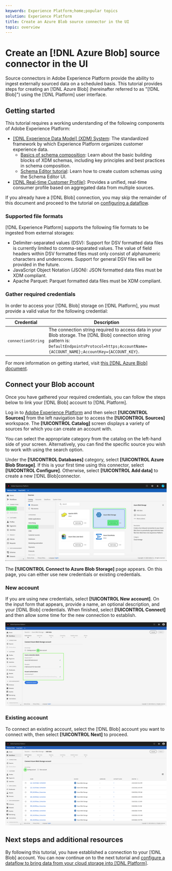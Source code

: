 ```yaml
---
keywords: Experience Platform;home;popular topics
solution: Experience Platform
title: Create an Azure Blob source connector in the UI
topic: overview
---
```


# Create an [!DNL Azure Blob] source connector in the UI

Source connectors in Adobe Experience Platform provide the ability to ingest externally sourced data on a scheduled basis. This tutorial provides steps for creating an [!DNL Azure Blob] (hereinafter referred to as "[!DNL Blob]") using the [!DNL Platform] user interface.

## Getting started

This tutorial requires a working understanding of the following components of Adobe Experience Platform:

-   [[!DNL Experience Data Model] (XDM) System](../../../../../xdm/home.md): The standardized framework by which Experience Platform organizes customer experience data.
    -   [Basics of schema composition](../../../../../xdm/schema/composition.md): Learn about the basic building blocks of XDM schemas, including key principles and best practices in schema composition.
    -   [Schema Editor tutorial](../../../../../xdm/tutorials/create-schema-ui.md): Learn how to create custom schemas using the Schema Editor UI.
-   [[!DNL Real-time Customer Profile]](../../../../../profile/home.md): Provides a unified, real-time consumer profile based on aggregated data from multiple sources.

If you already have a [!DNL Blob] connection, you may skip the remainder of this document and proceed to the tutorial on [configuring a dataflow](../../dataflow/batch/cloud-storage.md).

### Supported file formats

[!DNL Experience Platform] supports the following file formats to be ingested from external storages:

-   Delimiter-separated values (DSV): Support for DSV formatted data files is currently limited to comma-separated values. The value of field headers within DSV formatted files must only consist of alphanumeric characters and underscores. Support for general DSV files will be provided in the future.
-   JavaScript Object Notation (JSON): JSON formatted data files must be XDM compliant.
-   Apache Parquet: Parquet formatted data files must be XDM compliant.

### Gather required credentials

In order to access your [!DNL Blob] storage on [!DNL Platform], you must provide a valid value for the following credential:

| Credential | Description |
| ---------- | ----------- |
| `connectionString` | The connection string required to access data in your Blob storage. The [!DNL Blob] connection string pattern is: `DefaultEndpointsProtocol=https;AccountName={ACCOUNT_NAME};AccountKey={ACCOUNT_KEY}`. |

For more information on getting started, visit [this [!DNL Azure Blob] document](https://docs.microsoft.com/en-us/azure/storage/common/storage-configure-connection-string).

## Connect your Blob account

Once you have gathered your required credentials, you can follow the steps below to link your [!DNL Blob] account to [!DNL Platform].

Log in to [Adobe Experience Platform](https://platform.adobe.com) and then select **[!UICONTROL Sources]** from the left navigation bar to access the **[!UICONTROL Sources]** workspace. The **[!UICONTROL Catalog]** screen displays a variety of sources for which you can create an account with.

You can select the appropriate category from the catalog on the left-hand side of your screen. Alternatively, you can find the specific source you wish to work with using the search option.

Under the **[!UICONTROL Databases]** category, select **[!UICONTROL Azure Blob Storage]**. If this is your first time using this connector, select **[!UICONTROL Configure]**. Otherwise, select **[!UICONTROL Add data]** to create a new [!DNL Blob]connector.

![catalog](../../../../images/tutorials/create/blob/catalog.png)

The **[!UICONTROL Connect to Azure Blob Storage]** page appears. On this page, you can either use new credentials or existing credentials.

### New account

If you are using new credentials, select **[!UICONTROL New account]**. On the input form that appears, provide a name, an optional description, and your [!DNL Blob] credentials. When finished, select **[!UICONTROL Connect]** and then allow some time for the new connection to establish.

![connect](../../../../images/tutorials/create/blob/new.png)

### Existing account

To connect an existing account, select the [!DNL Blob] account you want to connect with, then select **[!UICONTROL Next]** to proceed.

![existing](../../../../images/tutorials/create/blob/existing.png)

## Next steps and additional resources

By following this tutorial, you have established a connection to your [!DNL Blob] account. You can now continue on to the next tutorial and [configure a dataflow to bring data from your cloud storage into [!DNL Platform]](../../dataflow/batch/cloud-storage.md).